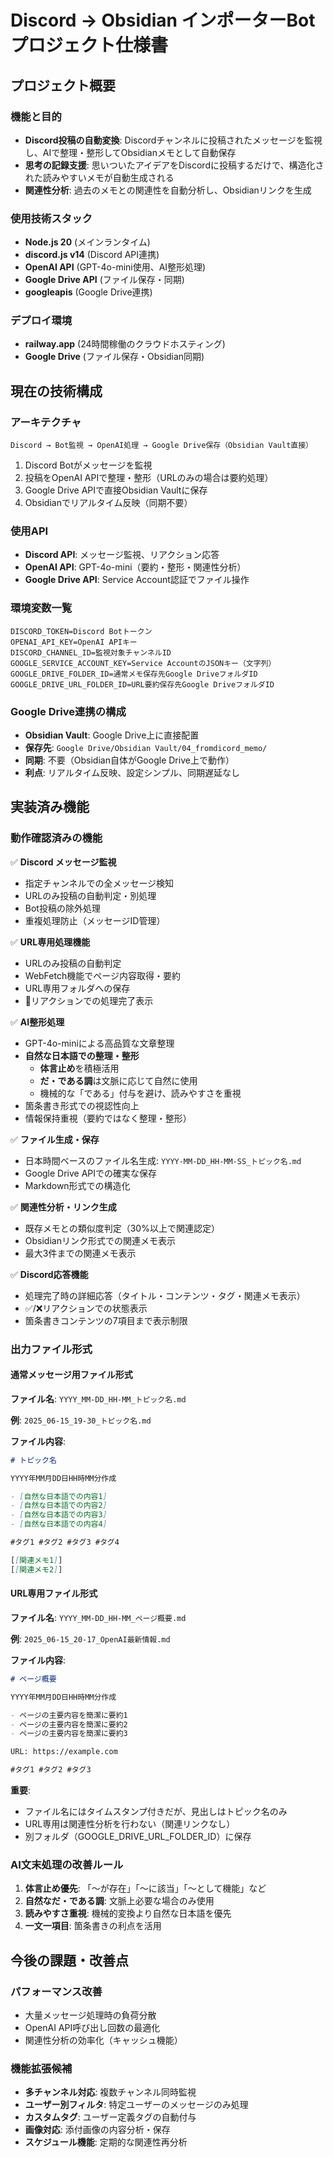 # Discord → Obsidian インポーターBot プロジェクト仕様書

## プロジェクト概要

### 機能と目的
- **Discord投稿の自動変換**: Discordチャンネルに投稿されたメッセージを監視し、AIで整理・整形してObsidianメモとして自動保存
- **思考の記録支援**: 思いついたアイデアをDiscordに投稿するだけで、構造化された読みやすいメモが自動生成される
- **関連性分析**: 過去のメモとの関連性を自動分析し、Obsidianリンクを生成

### 使用技術スタック
- **Node.js 20** (メインランタイム)
- **discord.js v14** (Discord API連携)
- **OpenAI API** (GPT-4o-mini使用、AI整形処理)
- **Google Drive API** (ファイル保存・同期)
- **googleapis** (Google Drive連携)

### デプロイ環境
- **railway.app** (24時間稼働のクラウドホスティング)
- **Google Drive** (ファイル保存・Obsidian同期)

## 現在の技術構成

### アーキテクチャ
```
Discord → Bot監視 → OpenAI処理 → Google Drive保存（Obsidian Vault直接）
```

1. Discord Botがメッセージを監視
2. 投稿をOpenAI APIで整理・整形（URLのみの場合は要約処理）
3. Google Drive APIで直接Obsidian Vaultに保存
4. Obsidianでリアルタイム反映（同期不要）

### 使用API
- **Discord API**: メッセージ監視、リアクション応答
- **OpenAI API**: GPT-4o-mini（要約・整形・関連性分析）
- **Google Drive API**: Service Account認証でファイル操作

### 環境変数一覧
```
DISCORD_TOKEN=Discord Botトークン
OPENAI_API_KEY=OpenAI APIキー  
DISCORD_CHANNEL_ID=監視対象チャンネルID
GOOGLE_SERVICE_ACCOUNT_KEY=Service AccountのJSONキー（文字列）
GOOGLE_DRIVE_FOLDER_ID=通常メモ保存先Google DriveフォルダID
GOOGLE_DRIVE_URL_FOLDER_ID=URL要約保存先Google DriveフォルダID
```

### Google Drive連携の構成
- **Obsidian Vault**: Google Drive上に直接配置
- **保存先**: `Google Drive/Obsidian Vault/04_fromdicord_memo/`
- **同期**: 不要（Obsidian自体がGoogle Drive上で動作）
- **利点**: リアルタイム反映、設定シンプル、同期遅延なし

## 実装済み機能

### 動作確認済みの機能
✅ **Discord メッセージ監視**
- 指定チャンネルでの全メッセージ検知
- URLのみ投稿の自動判定・別処理
- Bot投稿の除外処理
- 重複処理防止（メッセージID管理）

✅ **URL専用処理機能**
- URLのみ投稿の自動判定
- WebFetch機能でページ内容取得・要約
- URL専用フォルダへの保存
- 🔗リアクションでの処理完了表示

✅ **AI整形処理**
- GPT-4o-miniによる高品質な文章整理
- **自然な日本語での整理・整形**
  - **体言止め**を積極活用
  - **だ・である調**は文脈に応じて自然に使用
  - 機械的な「である」付与を避け、読みやすさを重視
- 箇条書き形式での視認性向上
- 情報保持重視（要約ではなく整理・整形）

✅ **ファイル生成・保存**
- 日本時間ベースのファイル名生成: `YYYY-MM-DD_HH-MM-SS_トピック名.md`
- Google Drive APIでの確実な保存
- Markdown形式での構造化

✅ **関連性分析・リンク生成**
- 既存メモとの類似度判定（30%以上で関連認定）
- Obsidianリンク形式での関連メモ表示
- 最大3件までの関連メモ表示

✅ **Discord応答機能**
- 処理完了時の詳細応答（タイトル・コンテンツ・タグ・関連メモ表示）
- ✅/❌リアクションでの状態表示
- 箇条書きコンテンツの7項目まで表示制限

### 出力ファイル形式

#### 通常メッセージ用ファイル形式
**ファイル名**: `YYYY_MM-DD_HH-MM_トピック名.md`

**例**: `2025_06-15_19-30_トピック名.md`

**ファイル内容**:
```markdown
# トピック名

YYYY年MM月DD日HH時MM分作成

- [自然な日本語での内容1]
- [自然な日本語での内容2]
- [自然な日本語での内容3]
- [自然な日本語での内容4]

#タグ1 #タグ2 #タグ3 #タグ4

[[関連メモ1]]
[[関連メモ2]]
```

#### URL専用ファイル形式
**ファイル名**: `YYYY_MM-DD_HH-MM_ページ概要.md`

**例**: `2025_06-15_20-17_OpenAI最新情報.md`

**ファイル内容**:
```markdown
# ページ概要

YYYY年MM月DD日HH時MM分作成

- ページの主要内容を簡潔に要約1
- ページの主要内容を簡潔に要約2
- ページの主要内容を簡潔に要約3

URL: https://example.com

#タグ1 #タグ2 #タグ3
```

**重要**: 
- ファイル名にはタイムスタンプ付きだが、見出しはトピック名のみ
- URL専用は関連性分析を行わない（関連リンクなし）
- 別フォルダ（GOOGLE_DRIVE_URL_FOLDER_ID）に保存

### AI文末処理の改善ルール
1. **体言止め優先**: 「〜が存在」「〜に該当」「〜として機能」など
2. **自然なだ・である調**: 文脈上必要な場合のみ使用
3. **読みやすさ重視**: 機械的変換より自然な日本語を優先
4. **一文一項目**: 箇条書きの利点を活用

## 今後の課題・改善点

### パフォーマンス改善
- 大量メッセージ処理時の負荷分散
- OpenAI API呼び出し回数の最適化
- 関連性分析の効率化（キャッシュ機能）

### 機能拡張候補
- **多チャンネル対応**: 複数チャンネル同時監視
- **ユーザー別フィルタ**: 特定ユーザーのメッセージのみ処理
- **カスタムタグ**: ユーザー定義タグの自動付与
- **画像対応**: 添付画像の内容分析・保存
- **スケジュール機能**: 定期的な関連性再分析

